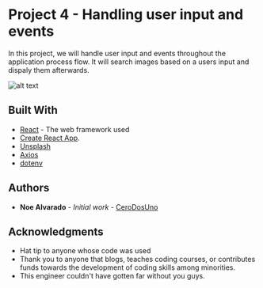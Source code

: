 # Project 4 - Handling user input and events

In this project, we will handle user input and events throughout the application process flow.
It will search images based on a users input and dispaly them afterwards.

![alt text](https://github.com/CeroDosUno/personalBlog/blob/master/Webview.png)

## Built With

* [React](nuull) - The web framework used
* [Create React App](https://github.com/facebook/create-react-app).
* [Unsplash](https://unsplash.com)
* [Axios](null)
* [dotenv](null)


## Authors

* **Noe Alvarado** - *Initial work* - [CeroDosUno](https://github.com/CeroDosUno)

## Acknowledgments

* Hat tip to anyone whose code was used
* Thank you to anyone that blogs, teaches coding courses, or contributes funds towards the development of coding skills among minorities.
* This engineer couldn't have gotten far without you guys.
